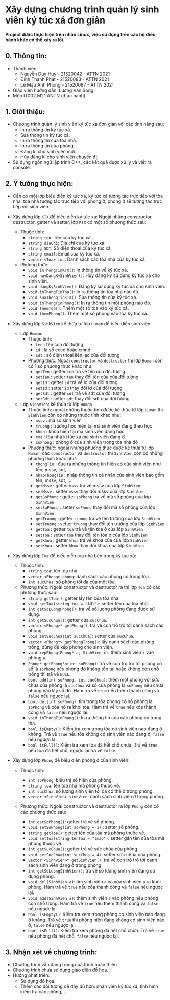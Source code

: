 # Xây dựng chương trình quản lý sinh viên ký túc xá đơn giản

**Project được thực hiện trên nhân Linux, việc sử dụng trên các hệ điều hành khác có thể xảy ra lỗi.**

## 0. Thông tin:
- Thành viên:
    - Nguyễn Duy Huy - 21520042 - ATTN 2021
    - Đinh Thành Phát - 21520083 - ATTN 2021
    - Lê Mậu Anh Phong - 21520087 - ATTN 2021
- Giáo viên hướng dẫn: Lương Văn Song
- Môn IT002.M21.ANTN (thực hành)

## 1. Giới thiệu:
- Chương trình quản lý sinh viên ký túc xá đơn giản với các tính năng sau:
    - In ra thông tin ký túc xá.
    - Sua thong tin ký túc xá.
    - In ra thông tin của tòa nhà.
    - In ra thông tin của phòng.
    - Đăng kí cho sinh viên mới.
    - Hủy đăng kí cho sinh viên chuyển đi.
- Sử dụng ngôn ngữ lập trình C++, các kết quả được xử lý và viết ra console.

## 2. Ý tưởng thực hiện:
- Cần có một lớp biểu diễn ký túc xá, ký túc xá tương tác trực tiếp với tòa nhà, tòa nhà tương tác trực tiếp với phòng ở, phòng ở sẽ tương tác trực tiếp với sinh viên.
- Xây dựng lớp `KTX` để biểu diễn ký túc xá: Ngoài những constructor, destructor, getter và setter, lớp `KTX` có một số phương thức sau:
    - Thuộc tính:
        - `string ten`: Tên của ký túc xá.
        - `string diaChi`: Địa chỉ của ký túc xá.
        - `string SDT`: Số điện thoại của ký túc xá.
        - `string email`: Email của ký túc xá.
        - `vector <Toa> toa`: Danh sách các tòa nhà của ký túc xá,
    - Phương thức:
        - `void inThongTinKTX()`: In thông tin về ký túc xá.
        - `void huyDangKySinhVien()`: Hủy đăng ký sử dụng ký túc xá cho sinh viên.
        - `void dangKySinhVien()`: Đăng ký sử dụng ký túc xá cho sinh viên.
        - `void inThongTinToa()`: In ra thông tin tòa nhà nào đó.
        - `void suaThongTinKTX()`: Sửa thông tin của ký túc xá.
        - `void inThongTinPhong()`: In ra thông tin một phòng nào đó.
        - `void themToa()`: Thêm một số tòa vào ký túc xá.
        - `void themPhong()`: Thêm một số phòng vào tòa ký túc xá.
- Xây dựng lớp `SinhVien` kế thừa từ lớp `Human` dể biểu diễn sinh viên:
    -   Lớp `Human`:
        -   Thuộc tính:
            -   `ten` : tên của đối tượng
            -   `id` : là số cccd hoặc cmnd
            -   `sdt` : số điện thoại liên lạc của đối tượng
        -   Phương thức: Ngoài `constructor` và `destructor` thì lớp `Human` còn có 1 số phương thức khác như:
            -   `getTen` : getter `ten` trả về tên của đối tượng
            -   `setTen` : setter `ten` thay đổi tên của của đối tượng
            -   `getId` : getter `id` trả về id của đối tượng
            -   `setId` : setter `id` thay đổi id của dối tượng
            -   `getSdt` : getter `sdt` trả về sdt của đối tượng
            -   `setSdt` : setter `sdt` thay đổi sdt của đối tượng
    - Lớp `SinhVien`: kế thừa từ lớp `Human`
        -   Thuộc tính: ngoài những thuộc tính được kế thừa từ lớp `Human` thì `SinhVien` còn có những thuộc tính khác như:
            -   `mssv` : mã số sinh viên
            -   `truong` : trường học hiện tại mà sinh viên đang theo học
            -   `khoa` : khoa hiện tại mà sinh viên đang học
            -   `toa` : tòa nhà kí túc xá mà sinh viên đang ở
            -   `soPhong` : phòng ở của sinh viên trong tòa nhà đó
        -   Phương thức: ngoài những phương thức được kế thừa từ lớp `Human`, các `constructor` và `destructor` thì `SinhVien` còn có những phương thức khác như:
            -   `thongTin` : đưa ra những thông tin hiện có của sinh viên như tên, mssv, sdt, ...
            -   `nhapThongTin` : nhập thông tin cá nhân của sinh viên bao gồm tên, mssv, sdt, ...
            -   `getMssv` : getter `mssv` trả về mssv của lớp `SinhVien`
            -   `setMssv` : setter `mssv` thay đổi mssv của lớp `SinhVien`
            -   `getSoPhong` : getter `soPhong` trả về mã số phòng của lớp `SinhVien`
            -   `setSoPhong` : setter `soPhong` thay đổi mã số phòng của lớp `SinhVien`
            -   `getTruong` : getter `truong` trả về tên trường của lớp `SinhVien`
            -   `setTruong` : setter `truong` thay đổi tên trường của lớp `SinhVien`
            -   `getToa` : getter `toa` trả về tên tòa ở của lớp `SinhVien`
            -   `setToa` : setter `toa` thay đổi tên tòa ở của lớp `SinhVien`
            -   `getKhoa` : getter `khoa` trả về khoa của của lớp `SinhVien`
            -   `setKhoa` : setter `khoa` thay đổi khoa của lớp `SinhVien`
- Xây dựng lớp `Toa` để biểu diễn tòa nhà bên trong ký túc xá:
    - Thuộc tính:
        - `string toa`: tên tòa nhà.
        - `vector <Phong> phong`: danh sách các phòng có trong tòa.
        - `int sucChua`: số phòng tối đa của một tòa.
    - Phương thức: Ngoài constructor và destructor ra thì lớp `Toa` có các phương thức sau:
        - `string getToa()`: getter lấy tên của tòa nhà.
        - `void setToa(string toa = "AH1")`: setter tên của tòa nhà.
        - `int getSoLuongPhong()`: trả về số lượng phòng đang được sử dụng.
        - `int getSucChua()`: getter của `sucChua`.
        - `vector <Phong>* getPhong()`: trả về con trỏ trỏ tới danh sách các phòng.
        - `void setSucChua(int sucChua)`: setter của `sucChua`.
        - `vector <Phong*> getPhongTrong()`: lấy danh sách các phòng trống, dùng để xếp phòng cho sinh viên.
        - `void xepPhong(Phong* a, SinhVien x)`: thêm sinh viên `x` vào phòng `a`.
        - `Phong* getPhongSo(int soPhong)`: trả về con trỏ trỏ tới phòng có số là `soPhong` nếu phòng đó không tồn tại hoặc không còn chỗ trống thì trả về `NULL`.
        - `bool add(int soPhong, int sucChua)`: thêm một phòng với sức chứa của phòng là `sucChua` và số của phòng là `soPhong` nếu chưa phòng nào lấy số đó. Hàm trả về `true` nếu thêm thành công và `false` nếu ngược lại.
        - `bool del(int soPhong)`: tìm trong tòa phòng có số phòng là `soPhong` và xóa nó ra khỏi tòa. Hàm trả về `true` nếu xóa thành công và `false` nếu ngược lại.
        - `void inThongTinPhong()`: In ra thông tin của các phòng có trong tòa.
        - `bool isEmpty()`: Kiểm tra xem trong tòa có sinh viên nào đang ở không. Trả về `true` nếu tòa không có sinh viên nào đang ở, `false` nếu ngược lại.
        - `bool isFull()`: Kiểm tra xem tòa đã hết chỗ chưa. Trả về `true` nếu tòa đã hết chỗ, ngược lại trả về `false`.
        

- Xây dựng lớp `Phong` để biểu diễn phòng ở của sinh viên:
    - Thuộc tính:
        - `int soPhong`: biểu thị số hiện của phòng.
        - `string toa`: tên tòa nhà mà phòng thuộc về.
        - `int sucChua`: số lượng sinh viên tối đa có thể ở trong phòng.
        - `vector <SinhVien> sinhVien`: danh sách sinh viên ở trong phòng.

    - Phương thức: Ngoài constructor và destructor ra lớp `Phong` còn có các phương thức sau:
        - `int getSoPhong()`: getter trả về số phòng.
        - `void setSoPhong(int soPhong = 1)`:: setter số phòng.
        - `string getToa()`: getter tên của tòa mà phòng thuộc về.
        - `void setToa(string tenToa = "lmao")`: setter gán tên của tòa mà phòng thuộc về.
        - `int getSucChua()`: getter trả về sức chứa của phòng.
        - `void setSucChua(int sucChua = 4)`: setter sức chứa của phòng.
        - `vector <SinhVien>* getSinhVien()`: trả về con trỏ trỏ tới danh sách sinh viên đang ở trong phòng.
        - `int getSoLuongSinhVien()`: trả về số lượng sinh viên đang sử dụng phòng.
        - `void del(SinhVien a)`: tìm sinh viên `a` và xóa sinh viên `a` ra khỏi phòng. Hàm trả về `true` nếu xóa thành công và `false` nếu ngược lại.
        - `void add(SinhVien a)`: thêm sinh viên `a` vào phòng nếu phòng còn chỗ trống. Hàm trả về `true` nếu thêm thành công và `false` nếu ngược lại.
        - `bool isEmpty()`: Kiểm tra xem trong phòng có sinh viên nào đang ở không. Trả về `true` thì phòng hiện đang không có sinh viên nào ở, `false` nếu ngược lại.
        - `bool isFull()`: Kiểm tra xem phòng đã hết chỗ chưa. Trả về  `true` nếu phòng đã hết chỗ, `false` nêu ngược lại.

## 3. Nhận xét về chương trình:
- Chương trình vẫn đang trong quá trình hoàn thiện.
- Chương trình chưa sử dụng giao diện đồ họa.
- Hướng phát triển:
    - Sử dụng đồ họa.
    - Thêm các đối tượng để đầy đủ hơn: nhân viên ký túc xá, tình hình kiểm tra các phòng, ...     
